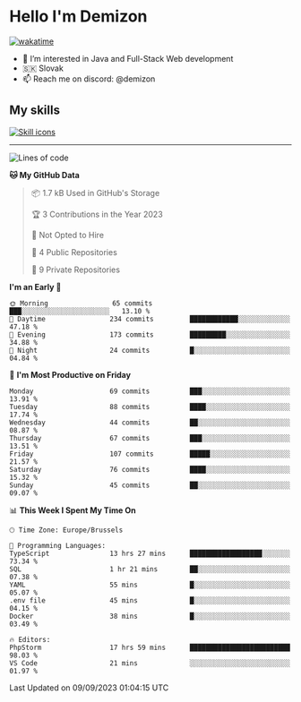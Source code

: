 # Hello I'm Demizon
[![wakatime](https://wakatime.com/badge/user/6ad1949f-d6d7-44f9-9eee-c35e54cc499b.svg)](https://wakatime.com/@6ad1949f-d6d7-44f9-9eee-c35e54cc499b)
- 👀 I’m interested in Java and Full-Stack Web development
- 🇸🇰 Slovak
- 📫 Reach me on discord: @demizon

## My skills
[![Skill icons](https://skillicons.dev/icons?i=java,js,ts,html,css,react,nextjs,tailwind,supabase,py,git,docker,linux,mysql,postgres,mongo&theme=dark)](https://github.com/Demizon3433)

---

<!--START_SECTION:waka-->
![Lines of code](https://img.shields.io/badge/From%20Hello%20World%20I%27ve%20Written-89.6%20thousand%20lines%20of%20code-blue)

**🐱 My GitHub Data** 

> 📦 1.7 kB Used in GitHub's Storage 
 > 
> 🏆 3 Contributions in the Year 2023
 > 
> 🚫 Not Opted to Hire
 > 
> 📜 4 Public Repositories 
 > 
> 🔑 9 Private Repositories 
 > 
**I'm an Early 🐤** 

```text
🌞 Morning                65 commits          ███░░░░░░░░░░░░░░░░░░░░░░   13.10 % 
🌆 Daytime                234 commits         ████████████░░░░░░░░░░░░░   47.18 % 
🌃 Evening                173 commits         █████████░░░░░░░░░░░░░░░░   34.88 % 
🌙 Night                  24 commits          █░░░░░░░░░░░░░░░░░░░░░░░░   04.84 % 
```
📅 **I'm Most Productive on Friday** 

```text
Monday                   69 commits          ███░░░░░░░░░░░░░░░░░░░░░░   13.91 % 
Tuesday                  88 commits          ████░░░░░░░░░░░░░░░░░░░░░   17.74 % 
Wednesday                44 commits          ██░░░░░░░░░░░░░░░░░░░░░░░   08.87 % 
Thursday                 67 commits          ███░░░░░░░░░░░░░░░░░░░░░░   13.51 % 
Friday                   107 commits         █████░░░░░░░░░░░░░░░░░░░░   21.57 % 
Saturday                 76 commits          ████░░░░░░░░░░░░░░░░░░░░░   15.32 % 
Sunday                   45 commits          ██░░░░░░░░░░░░░░░░░░░░░░░   09.07 % 
```


📊 **This Week I Spent My Time On** 

```text
🕑︎ Time Zone: Europe/Brussels

💬 Programming Languages: 
TypeScript               13 hrs 27 mins      ██████████████████░░░░░░░   73.34 % 
SQL                      1 hr 21 mins        ██░░░░░░░░░░░░░░░░░░░░░░░   07.38 % 
YAML                     55 mins             █░░░░░░░░░░░░░░░░░░░░░░░░   05.07 % 
.env file                45 mins             █░░░░░░░░░░░░░░░░░░░░░░░░   04.15 % 
Docker                   38 mins             █░░░░░░░░░░░░░░░░░░░░░░░░   03.49 % 

🔥 Editors: 
PhpStorm                 17 hrs 59 mins      █████████████████████████   98.03 % 
VS Code                  21 mins             ░░░░░░░░░░░░░░░░░░░░░░░░░   01.97 % 
```


 Last Updated on 09/09/2023 01:04:15 UTC
<!--END_SECTION:waka-->
